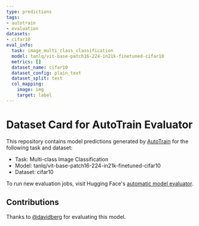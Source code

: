 ```yaml
---
type: predictions
tags:
- autotrain
- evaluation
datasets:
- cifar10
eval_info:
  task: image_multi_class_classification
  model: tanlq/vit-base-patch16-224-in21k-finetuned-cifar10
  metrics: []
  dataset_name: cifar10
  dataset_config: plain_text
  dataset_split: test
  col_mapping:
    image: img
    target: label
---
```

# Dataset Card for AutoTrain Evaluator

This repository contains model predictions generated by [AutoTrain](https://huggingface.co/autotrain) for the following task and dataset:

* Task: Multi-class Image Classification
* Model: tanlq/vit-base-patch16-224-in21k-finetuned-cifar10
* Dataset: cifar10

To run new evaluation jobs, visit Hugging Face's [automatic model evaluator](https://huggingface.co/spaces/autoevaluate/model-evaluator).

## Contributions

Thanks to [@davidberg](https://huggingface.co/davidberg) for evaluating this model.
